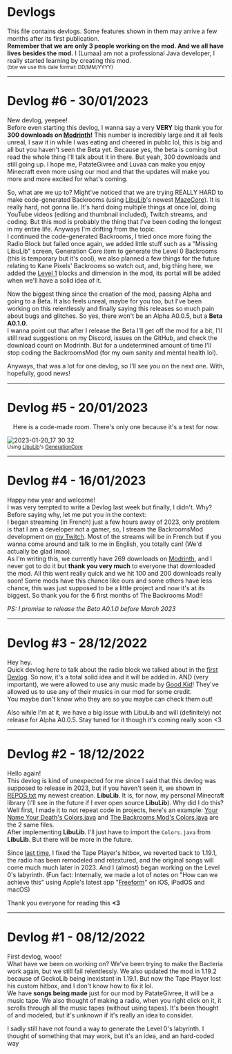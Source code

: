 # Devlogs  
This file contains devlogs. Some features shown in them may arrive a few months after its first publication.  
**Remember that we are only 3 people working on the mod. And we all have lives besides the mod.** I (Lumaa) am not a professional Java developer, I really started learning by creating this mod.  
<sup>(btw we use this date format: DD/MM/YYYY)</sup>  

* * *

# Devlog #6 - 30/01/2023
New devlog, yeepee!  
Before even starting this devlog, I wanna say a very **VERY** big thank you for **300 downloads on [Modrinth](https://modrinth.com/mod/backrooms)!** This number is incredibly large and it all feels unreal, I saw it in while I was eating and cheered in public lol, this is big and all but you haven't seen the Beta yet. Because yes, the beta is coming but read the whole thing I'll talk about it in there. But yeah, 300 downloads and still going up. I hope me, PatateGivree and Luvaa can make you enjoy Minecraft even more using our mod and that the updates will make you more and more excited for what's coming.

So, what are we up to? Might've noticed that we are trying REALLY HARD to make code-generated Backrooms (using [LibuLib](https://github.com/u-lumaa/LibuLib)'s newest [MazeCore](https://github.com/u-lumaa/LibuLib/blob/140b401df17f0a6485f4aef7456f58ed1b0abb09/src/main/java/com/lumaa/libu/generation/MazeCore.java)). It is really hard, not gonna lie. It's hard doing multiple things at once lol, doing YouTube videos (editing and thumbnail included), Twitch streams, and coding. But this mod is probably the thing that I've been coding the longest in my entire life. Anyways I'm drifting from the topic.  
I continued the code-generated Backrooms, I tried once more fixing the Radio Block but failed once again, we added little stuff such as a "Missing LibuLib" screen, Generation Core item to generate the Level 0 Backrooms (this is temporary but it's cool), we also planned a few things for the future relating to Kane Pixels' Backrooms so watch out, and, big thing here, we added the [Level 1](http://backrooms-wiki.wikidot.com/level-1) blocks and dimension in the mod, its portal will be added when we'll have a solid idea of it.

Now the biggest thing since the creation of the mod, passing Alpha and going to a Beta. It also feels unreal, maybe for you too, but I've been working on this relentlessly and finally saying this releases so much pain about bugs and glitches. So yes, there won't be an Alpha A0.0.5, but a **Beta A0.1.0**.  
I wanna point out that after I release the Beta I'll get off the mod for a bit, I'll still read suggestions on my Discord, issues on the GitHub, and check the download count on Modrinth. But for a undetermined amount of time I'll stop coding the BackroomsMod (for my own sanity and mental health lol).

Anyways, that was a lot for one devlog, so I'll see you on the next one. With, hopefully, good news!

* * *

# Devlog #5 - 20/01/2023

<center><div align="center">
 
 Here is a code-made room. There's only one because it's a test for now.
 
 </div></center>

![2023-01-20_17 30 32](https://user-images.githubusercontent.com/93350976/213752583-ab9ba934-8d4a-4cd5-97c3-d8e4160ee5b5.png)  
<sup>Using [LibuLib](https://github.com/u-lumaa/LibuLib)'s [GenerationCore](https://github.com/u-lumaa/LibuLib/blob/86bce599da7c829048c355b876d6bf4a4c03518c/src/main/java/com/lumaa/libu/generation/GenerationCore.java)</sup>

* * *

# Devlog #4 - 16/01/2023
Happy new year and welcome!  
I was very tempted to write a Devlog last week but finally, I didn't. Why? Before saying why, let me put you in the context:  
I began streaming (in French) just a few hours away of 2023, only problem is that I am a developer not a gamer, so, I stream the BackroomsMod development on [my Twitch](https://twitch.tv/u_Lumaa_). Most of the streams will be in French but if you wanna come around and talk to me in English, you totally can! (We'd actually be glad lmao).  
As I'm writing this, we currently have 269 downloads on [Modrinth](https://modrinth.com/mod/backrooms), and I never got to do it but **thank you very much** to everyone that downloaded the mod. All this went really quick and we hit 100 and 200 downloads really soon! Some mods have this chance like ours and some others have less chance, this was just supposed to be a little project and now it's at its biggest. So thank you for the 6 first months of The Backrooms Mod!!

*PS: I promise to release the Beta A0.1.0 before March 2023*

* * *

# Devlog #3 - 28/12/2022
Hey hey.  
Quick devlog here to talk about the radio block we talked about in the [first Devlog](#devlog-1---08122022). So now, it's a total solid idea and it will be added in. AND (very important), we were allowed to use any music made by [Good Kid](https://youtube.com/@GoodKidband)! They've allowed us to use any of their musics in our mod for some credit.  
You maybe don't know who they are so you maybe can check them out!

Also while I'm at it, we have a big issue with LibuLib and will (definitely) not release for Alpha A0.0.5. Stay tuned for it though it's coming really soon <3

* * *

# Devlog #2 - 18/12/2022
Hello again!  
This devlog is kind of unexpected for me since I said that this devlog was supposed to release in 2023, but if you haven't seen it, we shown in [REPOS.txt](https://github.com/u-lumaa/BackroomsMod/commit/b119e92bc9718a83fbcd33e0090ab7934cd72df5) my newest creation. **LibuLib**. It is, for now, my personal Minecraft library (I'll see in the future if I ever open source **LibuLib**). Why did I do this? Well first, I made it to not repeat code in projects, here's an example: [Your Name Your Death's Colors.java](https://github.com/u-lumaa/your-name-your-death/blob/main/src/main/java/com/lumaa/ynyd/utils/Colors.java) and [The Backrooms Mod's Colors.java](https://github.com/u-lumaa/BackroomsMod/blob/541ef3e3764cf9249e5c9d495d78751edb26aec2/src/main/java/com/lumination/backrooms/utils/Colors.java) are the 2 same files.  
After implementing **LibuLib**. I'll just have to import the `Colors.java` from **LibuLib**. But there will be more in the future.
 
Since [last time](#devlog-1---08122022), I fixed the Tape Player's hitbox, we reverted back to 1.19.1, the radio has been remodeled and retextured, and the original songs will come much much later in 2023. And I (almost) began working on the Level 0's labyrinth. (Fun fact: Internally, we made a lot of notes on "How can we achieve this" using Apple's latest app "[Freeform](https://apps.apple.com/app/freeform/id6443742539)" on iOS, iPadOS and macOS)
 
Thank you everyone for reading this **<3**
 
* * *

# Devlog #1 - 08/12/2022
First devlog, wooo!  
What have we been on working on? We've been trying to make the Bacteria work again, but we still fail relentlessly. We also updated the mod in 1.19.2 because of GeckoLib being inexistant in 1.19.1. But now the Tape Player lost his custom hitbox, and I don't know how to fix it lol.  
We have **songs being made** just for our mod by PatateGivree, it will be a music tape. We also thought of making a radio, when you right click on it, it scrolls through all the music tapes (without using tapes). It's been thought of and modeled, but it's unknown if it's really an idea to consider.  

I sadly still have not found a way to generate the Level 0's labyrinth. I thought of something that may work, but it's an idea, and an hard-coded way
